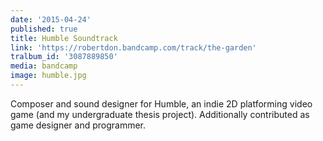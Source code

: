 ```yaml
---
date: '2015-04-24'
published: true
title: Humble Soundtrack
link: 'https://robertdon.bandcamp.com/track/the-garden'
tralbum_id: '3087889850'
media: bandcamp
image: humble.jpg
---
```

Composer and sound designer for Humble, an indie 2D platforming video game (and my undergraduate thesis project). Additionally contributed as game designer and programmer.

